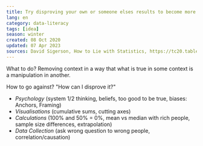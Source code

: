 ```yaml
---
title: Try disproving your own or someone elses results to become more data-driven
lang: en
category: data-literacy
tags: [idea]
season: winter
created: 08 Oct 2020
updated: 07 Apr 2023
sources: David Sigerson, How to Lie with Statistics, https://tc20.tableau.com/episodes/how-lie-statistics-108
---
```


What to do? Removing context in a way that what is true in some context is a manipulation in another.

How to go against? "How can I disprove it?"

- *Psychology* (system 1/2 thinking, beliefs, too good to be true, biases: Anchors, Framing)
- *Visualisations* (cumulative sums, cutting axes)
- *Calculations* (100% and 50% = 0%, mean vs median with rich people, sample size differences, extrapolation)
- *Data Collection* (ask wrong question to wrong people, correlation/causation)
